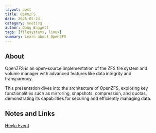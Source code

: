 ```yaml
---
layout: post
title: OpenZFS
date: 2025-05-24
category: meeting
author: Doug Baggett
tags: [filesystems, linux]
summary: Learn about OpenZFS
---
```


## About

OpenZFS is an open-source implementation of the ZFS file system and volume manager with advanced features like data integrity and transparency. 

This presentation dives into the architecture of OpenZFS, exploring key functionalities such as mirroring, snapshots, compression, and quotas, demonstrating its capabilities for securing and efficiently managing data.

## Notes and Links

[Heylo Event](https://link.heylo.co/PkQx)